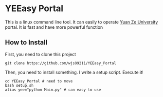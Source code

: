 # YEEasy Portal

This is a linux command line tool. It can easily to operate [Yuan Ze University](https://portalx.yzu.edu.tw/PortalSocialVB/Login.aspx) portal. It is fast and have more powerful function

## How to Install

First, you need to clone this project

```
git clone https://github.com/wjs09211/YEEasy_Portal
```
Then, you need to install something. I write a setup script. Execute it!

```
cd YEEasy_Portal # need to move
bash setup.sh
alias yee="python Main.py" # can easy to use
```
